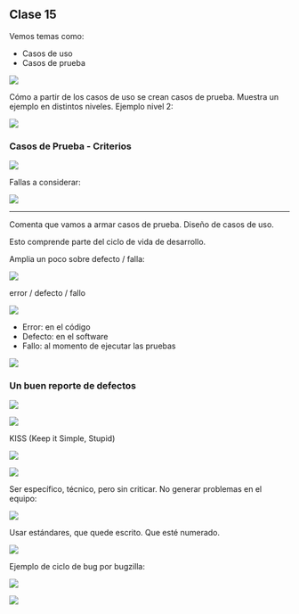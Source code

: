 ## Clase 15

Vemos temas como:

- Casos de uso
- Casos de prueba

![](./223-assets/ppt-70-ingenieria.png)

Cómo a partir de los casos de uso se crean casos de prueba. Muestra un ejemplo en distintos niveles. Ejemplo nivel 2:

![](./223-assets/ppt-69-ingenieria.png)

### Casos de Prueba - Criterios

![](./223-assets/ppt-71-ingenieria.png)

Fallas a considerar:

![](./223-assets/ppt-72-ingenieria.png)

---

Comenta que vamos a armar casos de prueba. Diseño de casos de uso.

Esto comprende parte del ciclo de vida de desarrollo.

Amplia un poco sobre defecto / falla:

![](./223-assets/ppt-73-ingenieria.png)

error / defecto / fallo

![](./223-assets/ppt-74-ingenieria.png)

- Error: en el código
- Defecto: en el software
- Fallo: al momento de ejecutar las pruebas

![](./223-assets/ppt-75-ingenieria.png)

### Un buen reporte de defectos

![](./223-assets/ppt-76-ingenieria.png)

![](./223-assets/ppt-77-ingenieria.png)

KISS (Keep it Simple, Stupid)

![](./223-assets/ppt-78-ingenieria.png)

![](./223-assets/ppt-79-ingenieria.png)

Ser específico, técnico, pero sin criticar. No generar problemas en el equipo:

![](./223-assets/ppt-80-ingenieria.png)

Usar estándares, que quede escrito. Que esté numerado.

![](./223-assets/ppt-81-ingenieria.png)

Ejemplo de ciclo de bug por bugzilla:

![](./223-assets/ppt-82-ingenieria.png)

![](./223-assets/ppt-83-ingenieria.png)